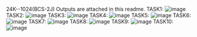 24K--1024(BCS-2J)
Outputs are attached in this readme.
TASK1: ![image](https://github.com/user-attachments/assets/64bb6978-3b52-4e98-8de6-42f58222cdc1)
TASK2: ![image](https://github.com/user-attachments/assets/87cd7b1d-674c-470c-95af-a7e81872b267)
TASK3: ![image](https://github.com/user-attachments/assets/93ccd9d9-ebef-4448-9ea1-a71d7ff3149d)
TASK4: ![image](https://github.com/user-attachments/assets/bec7c363-1376-466a-b377-433e4387b837)
TASK5: ![image](https://github.com/user-attachments/assets/47e998f6-4545-4f30-ba7b-5e71a9c50333)
TASK6: ![image](https://github.com/user-attachments/assets/b4100e70-9c17-4081-8baf-5b86a472b1d0)
TASK7: ![image](https://github.com/user-attachments/assets/276701fd-b250-4f88-a11e-ab6d17567ad3)
TASK8: ![image](https://github.com/user-attachments/assets/66cce59c-c5d9-4c5f-a78f-567eb0142ded)
TASK9: ![image](https://github.com/user-attachments/assets/7d82b091-86d1-4a51-bd5e-ebc1ab42dcc2)
TASK10: ![image](https://github.com/user-attachments/assets/5c1fef06-8b77-48f1-ac76-740d72776a18)



